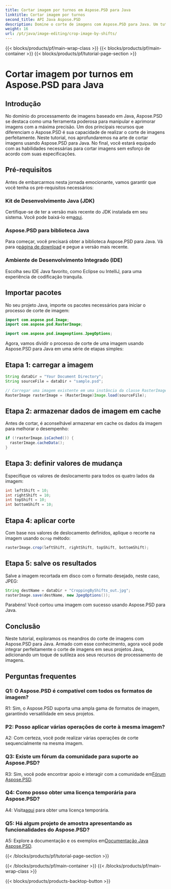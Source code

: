 ```yaml
---
title: Cortar imagem por turnos em Aspose.PSD para Java
linktitle: Cortar imagem por turnos
second_title: API Java Aspose.PSD
description: Domine o corte de imagens com Aspose.PSD para Java. Um tutorial abrangente para manipulação perfeita de imagens.
weight: 16
url: /pt/java/image-editing/crop-image-by-shifts/
---
```


{{< blocks/products/pf/main-wrap-class >}}
{{< blocks/products/pf/main-container >}}
{{< blocks/products/pf/tutorial-page-section >}}

# Cortar imagem por turnos em Aspose.PSD para Java

## Introdução

No domínio do processamento de imagens baseado em Java, Aspose.PSD se destaca como uma ferramenta poderosa para manipular e aprimorar imagens com a máxima precisão. Um dos principais recursos que diferenciam o Aspose.PSD é sua capacidade de realizar o corte de imagens perfeitamente. Neste tutorial, nos aprofundaremos na arte de cortar imagens usando Aspose.PSD para Java. No final, você estará equipado com as habilidades necessárias para cortar imagens sem esforço de acordo com suas especificações.

## Pré-requisitos

Antes de embarcarmos nesta jornada emocionante, vamos garantir que você tenha os pré-requisitos necessários:

### Kit de Desenvolvimento Java (JDK)

 Certifique-se de ter a versão mais recente do JDK instalada em seu sistema. Você pode baixá-lo em[aqui](https://www.oracle.com/java/technologies/javase-downloads.html).

### Aspose.PSD para biblioteca Java

 Para começar, você precisará obter a biblioteca Aspose.PSD para Java. Vá para o[página de download](https://releases.aspose.com/psd/java/) e pegue a versão mais recente.

### Ambiente de Desenvolvimento Integrado (IDE)

Escolha seu IDE Java favorito, como Eclipse ou IntelliJ, para uma experiência de codificação tranquila.

## Importar pacotes

No seu projeto Java, importe os pacotes necessários para iniciar o processo de corte de imagem:

```java
import com.aspose.psd.Image;
import com.aspose.psd.RasterImage;

import com.aspose.psd.imageoptions.JpegOptions;
```

Agora, vamos dividir o processo de corte de uma imagem usando Aspose.PSD para Java em uma série de etapas simples:

## Etapa 1: carregar a imagem

```java
String dataDir = "Your Document Directory";
String sourceFile = dataDir + "sample.psd";

// Carregar uma imagem existente em uma instância da classe RasterImage
RasterImage rasterImage = (RasterImage)Image.load(sourceFile);
```

## Etapa 2: armazenar dados de imagem em cache

Antes de cortar, é aconselhável armazenar em cache os dados da imagem para melhorar o desempenho:

```java
if (!rasterImage.isCached()) {
  rasterImage.cacheData();
}
```

## Etapa 3: definir valores de mudança

Especifique os valores de deslocamento para todos os quatro lados da imagem:

```java
int leftShift = 10;
int rightShift = 10;
int topShift = 10;
int bottomShift = 10;
```

## Etapa 4: aplicar corte

 Com base nos valores de deslocamento definidos, aplique o recorte na imagem usando o`crop` método:

```java
rasterImage.crop(leftShift, rightShift, topShift, bottomShift);
```

## Etapa 5: salve os resultados

Salve a imagem recortada em disco com o formato desejado, neste caso, JPEG:

```java
String destName = dataDir + "CroppingByShifts_out.jpg";
rasterImage.save(destName, new JpegOptions());
```

Parabéns! Você cortou uma imagem com sucesso usando Aspose.PSD para Java.

## Conclusão

Neste tutorial, exploramos os meandros do corte de imagens com Aspose.PSD para Java. Armado com esse conhecimento, agora você pode integrar perfeitamente o corte de imagens em seus projetos Java, adicionando um toque de sutileza aos seus recursos de processamento de imagens.

## Perguntas frequentes

### Q1: O Aspose.PSD é compatível com todos os formatos de imagem?

R1: Sim, o Aspose.PSD suporta uma ampla gama de formatos de imagem, garantindo versatilidade em seus projetos.

### P2: Posso aplicar várias operações de corte à mesma imagem?

A2: Com certeza, você pode realizar várias operações de corte sequencialmente na mesma imagem.

### Q3: Existe um fórum da comunidade para suporte ao Aspose.PSD?

 R3: Sim, você pode encontrar apoio e interagir com a comunidade em[Fórum Aspose.PSD](https://forum.aspose.com/c/psd/34).

### Q4: Como posso obter uma licença temporária para Aspose.PSD?

 A4: Visita[aqui](https://purchase.aspose.com/temporary-license/) para obter uma licença temporária.

### Q5: Há algum projeto de amostra apresentando as funcionalidades do Aspose.PSD?

 A5: Explore a documentação e os exemplos em[Documentação Java Aspose.PSD](https://reference.aspose.com/psd/java/).

{{< /blocks/products/pf/tutorial-page-section >}}

{{< /blocks/products/pf/main-container >}}
{{< /blocks/products/pf/main-wrap-class >}}

{{< blocks/products/products-backtop-button >}}
